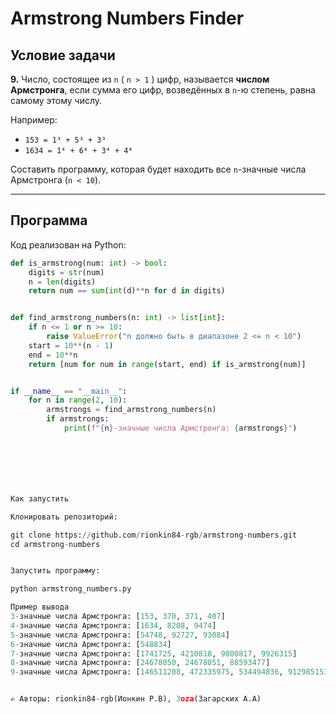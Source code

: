 # Armstrong Numbers Finder

## Условие задачи
**9.** Число, состоящее из `n` ( `n > 1` ) цифр, называется **числом Армстронга**, если сумма его цифр, возведённых в `n`-ю степень, равна самому этому числу.  

Например:  
- `153 = 1³ + 5³ + 3³`  
- `1634 = 1⁴ + 6⁴ + 3⁴ + 4⁴`  

Составить программу, которая будет находить все `n`-значные числа Армстронга (`n < 10`).  

---

## Программа
Код реализован на Python:

```python
def is_armstrong(num: int) -> bool:
    digits = str(num)
    n = len(digits)
    return num == sum(int(d)**n for d in digits)


def find_armstrong_numbers(n: int) -> list[int]:
    if n <= 1 or n >= 10:
        raise ValueError("n должно быть в диапазоне 2 <= n < 10")
    start = 10**(n - 1)
    end = 10**n
    return [num for num in range(start, end) if is_armstrong(num)]


if __name__ == "__main__":
    for n in range(2, 10):
        armstrongs = find_armstrong_numbers(n)
        if armstrongs:
            print(f"{n}-значные числа Армстронга: {armstrongs}")







Как запустить

Клонировать репозиторий:

git clone https://github.com/rionkin84-rgb/armstrong-numbers.git
cd armstrong-numbers


Запустить программу:

python armstrong_numbers.py

Пример вывода
3-значные числа Армстронга: [153, 370, 371, 407]
4-значные числа Армстронга: [1634, 8208, 9474]
5-значные числа Армстронга: [54748, 92727, 93084]
6-значные числа Армстронга: [548834]
7-значные числа Армстронга: [1741725, 4210818, 9800817, 9926315]
8-значные числа Армстронга: [24678050, 24678051, 88593477]
9-значные числа Армстронга: [146511208, 472335975, 534494836, 912985153]


✍️ Авторы: rionkin84-rgb(Ионкин Р.В), 3oza(Загарских А.А)